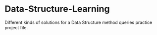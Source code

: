 # Data-Structure-Learning
Different kinds of solutions for a Data Structure method queries practice project file.
